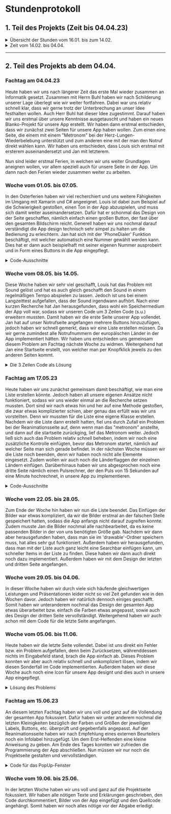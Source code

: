 # Stundenprotokoll

## 1. Teil des Projekts (Zeit bis 04.04.23)

<details>
    <summary>Übersicht der Stunden vom 16.01. bis zum 14.02.</summary>
    <table align=center>
    <tr>
            <td>
                <a href="#1">1. Stunde, 16/01/2023</a>
            </td>
            <td>
                <a href="#2">2. Stunde, 19/01/2023</a>
            </td>
            <td>
                <a href="#3">3. Stunde, 13/02/2023</a>
            </td>
            <td>
                <a href="#4">4. Stunde, 14/02/2023</a>
            </td>
    </tr><br>
    </table>


## Unterrichtsstunde am Montag, den 16.01.2023 <a name="1"></a>

Heute haben wir uns in der ersten Stunde damit beschäftigt, welches neue Projekt wir im zweiten Halbjahr in Angriff nehmen wollen. 
Wir haben uns im vorhinein schon ein wenig abgesprochen und sind uns ziemlich einig, dass wir eine App programmieren wollen. Diese App soll im finalen Release eine sogenannte First Aid App sein, die einem Ersthelfer an z.B. einer Unfallstelle unterstützen soll. Wir müssen uns nur noch entscheiden, mit welcher Umgebung und welcher Programmiersprache wir dieses Projekt umsetzen werden.
Zuerst einmal werden wir uns mit Xamarin Forms und C# auseinander setzen. Dies ist eine Möglichkeit Cross Platform Apps zu erstellen.

## Unterrichtsstunde am Donnerstag, den 19.01.2023 <a name="2"></a>

Heute haben wir uns in den letzen Minuten, die uns nach den Vorstellungen der anderen Projekte aus dem ersten Halbjahr übrig blieben, mit der Einrichtung von Visual Studio mit Xamarin Forms auseinander gesetzt.

## Unterrichtsstunde am Montag, den 13.02.2023 <a name="3"></a>

Heute haben wir uns nochmal nach der längeren Pause über unser Projekt verständigt und waren uns einig, dass wir bei der Idee einer FirstAid-App bleiben werden. Danach haben wir uns weiter mit dem Kennenlernen von XamarinForms beschäftigt. Dabei ging es vor allem um das Erkunden, wo man das Design und später den Code dahinter programmieren kann. Morgen wird Louis in der Doppelstunde unsere Idee mit Herrn Buhl absprechen und dann am Nachmittag, bzw. für Louis auch schon anteilig am Vormittag, werden wir uns wieder zusammensetzen, um alle Ideen zu sammeln, was genau wir in der App implementieren wollen.

## Unterrichtsstunde am Dienstag, den 14.02.2023 <a name="4"></a>

Heute hat Louis unsere Idee in der Doppelstunde mit Herrn Buhl besprochen und dieser hat sein Go gegeben, sodass wir uns nun voll auf die Umsetzung dieses Projektes fokussieren werden. Weitergehend hat Louis schon mal Ideen gesammelt, und sich damit beschäftigt mit welcher Software man sich einen detaillierten Plan von der App machen kann.

</details>

<details>
<summary>Zeit vom 14.02. bis 04.04.</summary>

In dieser Zeit hat leider keine gemeinsame und auch keine regelmäßige Arbeit an dem Projekt stattgefunden.

Louis hat zwar anhand eines Tutorials einen Taschenrechner programmiert, um sich so erste Programmiertechniken von Xamarin Forms und C# anzueignen. Jan hat auch immer mal wieder im Internet Tutorials geguckt, um sich erstmal mit C# vertraut zu machen.
</details>    

-----------------------------------------------------------------------------------------------------------------------------------------------------------------------------------

## 2. Teil des Projekts ab dem 04.04.<br>

### Fachtag am 04.04.23

Heute haben wir uns nach längerer Zeit das erste Mal wieder zusammen an Informatik gesetzt. Zusammen mit Herrn Buhl haben wir nach Schilderung unserer Lage überlegt wie wir weiter fortfahren. Dabei war uns relativ schnell klar, dass wir gerne trotz der Unterbrechung an unser Idee festhalten wollen. Auch Herr Buhl hat dieser Idee zugestimmt. Darauf haben wir uns erstmal über unsere Kenntnisse ausgetauscht und haben ein neues Blanko-Projekt für unsere App erstellt. Wir haben dann erstmal entschieden, dass wir zunächst zwei Seiten für unsere App haben wollen. Zum einen eine Seite, die einem mit einem "Metronom" bei der Herz-Lungen-Wiederbelebung unterstützt und zum anderen eine mit der man den Notruf direkt wählen kann. 
Wir haben uns entschieden, dass Louis sich erstmal mit ersterem auseinandersetzt und Jan mit letzterem. 

Nun sind leider erstmal Ferien, in welchen wir uns weiter Grundlagen aneignen wollen, vor allem speziell auch für unsere Seite in der App. Um dann nach den Ferien wieder zusammen weiter zu arbeiten.

### Woche vom 01.05. bis 07.05.

In den Osterferien haben wir viel recherchiert und uns weitere Fähigkeiten im Umgang mit Xamarin und C# angeeignet. Louis ist dabei zum Beispiel auf die Schwierigkeit gestoßen, einen Ton in der App abzuspielen, und muss sich damit weiter auseinandersetzen. Dafür hat er schonmal das Design von der Seite geschaffen, nämlich einfach einen großen Button, der fast über den gesamten Bildschirm reicht. Generell haben wir uns nochmal darauf verständigt die App design technisch sehr simpel zu halten um die Bedienung zu erleichtern. Jan hat sich mit der 'PhoneDialer' Funktion beschäftigt, mit welcher automatisch eine Nummer gewählt werden kann. Dies hat er dann auch beispielhaft mit seiner eigenen Nummer ausprobeirt und in Form eines Buttons in die App eingepflegt.

<details>
<summary>Code-Ausschnitte</summary>
Code für das Design des Buttons auf der Reanimationsseite:

```
<Button Grid.Row="1"
        Grid.Column="0"
        WidthRequest="300"
        HeightRequest="450"
        Text="Start"
        FontSize="75"
        FontAttributes="Bold"
        TextColor="#FFFFFF"
        Margin="10"
        BackgroundColor="Green"
        x:Name="BtnMetro"
        Clicked="BtnMetro_Clicked"/>
```

Code für den PhoneDialer:

```
PhoneDialer.Open("112");
```
</details>

### Woche vom 08.05. bis 14.05.

Diese Woche haben wir sehr viel geschafft, Louis hat das Problem mit Sound gelöst und hat es auch gleich geschafft den Sound in einem regelmäßigen Tempo abspielen zu lassen. Jedoch ist uns bei einem Langzeittest aufgefallen, dass der Sound irgendwann aufhört. Nach einer kurzen Recherche hat Jan herausgefunden, dass wohl ein Speichermedium der App voll war, sodass wir unseren Code um 3 Zeilen Code (s.u.) erweitern mussten. Damit haben wir die erste Seite unserer App vollendet.
Jan hat auf unser Notrufseite angefangen mehrere Buttons hinzuzufügen, jedoch haben wir schnell gemerkt, dass wir eine Liste erstellen müssen. Da wir gerne zumindest alle Notrufnummern der europäischen Länder in der App implementiert hätten. Wir haben uns entschieden uns gemeinsam diesem Problem am Fachtag nächste Woche zu widmen. Weitergehend hat Jan eine Startseite erstellt, von welcher man per Knopfklick jeweils zu den anderen Seiten kommt.

<details>
<summary>Die 3 Zeilen Code als Lösung</summary>
```
_mediaPlayer.Completion += delegate {
    _mediaPlayer.Reset();
};
```
</details>

### Fachtag am 17.05.23

Heute haben wir uns zunächst gemeinsam damit beschäftigt, wie man eine Liste erstellen könnte. Jedoch haben all unsere eigenen Ansätze nicht funktioniert, sodass wir uns wieder einmal an die Recherche setzen mussten. Dort sind wir nach etwas hin und her auf eine Methode gestoßen, die zwar etwas komplizierter schien, aber genau das erfüllt was wir uns vorstellten. Denn wir mussten für die Liste eine eigene Klasse erstellen. Nachdem wir die Liste dann erstellt hatten, fiel uns durch Zufall ein Problem bei der Reanimationsseite auf, denn wenn man das "metronom" anstellte, und dann auf die startseite zurückging, lief das Metronom weiter. Jedoch ließ sich auch das Problem relativ schnell beheben, indem wir noch eine zusätzliche Kontrolle einfügten, bevor das Metronom startet, nämlich auf welcher Seite man sich gerade befindet. 
In der nächsten Woche müssen wir die Liste noch beenden, denn wir haben noch nicht alle Elemente eingesetzt. Zudem wollen wir auch noch die Länderflaggen der einzelnen Ländern einfügen. Darüberhinaus haben wir uns abgesprochen noch eine dritte Seite nämlich einen Pulsrechner, der den Puls von 15 Sekunden auf eine Minute hochrechnet, in unsere App zu implementieren.

<details>
<summary>Code-Ausschnitte</summary>
Design von der Liste ohne Elemente:

```
<ListView x:Name="NotrufList"
            HasUnevenRows="True"
            ItemTapped="NotrufList_ItemTapped"
            VerticalOptions="FillAndExpand"
            HorizontalOptions="FillAndExpand"
            IsVisible="True">
    <ListView.ItemTemplate>
        <DataTemplate>
            <ViewCell>
                <ViewCell.View>
                    <Grid BackgroundColor="#052A2F"
                        RowSpacing="0"
                        ColumnSpacing="10"
                        Padding="10">
                        <Grid.RowDefinitions>
                            <RowDefinition Height="Auto"/>
                            <RowDefinition Height="Auto"/>
                        </Grid.RowDefinitions>
                        <Grid.ColumnDefinitions>
                            <ColumnDefinition Width="Auto"/>
                            <ColumnDefinition Width="Auto"/>
                        </Grid.ColumnDefinitions>
                    </Grid>
                </ViewCell.View>
            </ViewCell>
        </DataTemplate>
    </ListView.ItemTemplate>
</ListView>
```

Behebung des Metronom-Problems:
```
Page currentPage = Application.Current.MainPage.Navigation.NavigationStack.LastOrDefault();
if (currentPage is MainPage)
{
    return false;
}
```

</details>

### Woche vom 22.05. bis 28.05.

Zum Ende der Woche hin haben wir nun die Liste beendet. Das Einfügen der Bilder war etwas kompliziert, da wir die Bilder erstmal an der falschen Stelle gespeichert hatten, sodass die App anfangs nicht darauf zugreifen konnte. Zudem musste Jan die Bilder nochmal alle nachbearbeitet, da es keine passenden Bilder in der von uns benötigten Größe gab. Nachdem wir dann aber herausgefunden haben, dass man sie im 'drawable'-Ordner speichern muss, hat alles sehr gut funktioniert. Außerdem haben wir herausgefunden, dass man mit der Liste auch ganz leicht eine Searchbar einfügen kann, um schneller Items in der Liste zu finden. Diese haben wir dann auch direkt noch dazu implementiert. Außerdem haben wir mit dem Design der letzten und dritten Seite angefangen.

### Woche vom 29.05. bis 04.06.

In dieser Woche haben wir durch viele sich häufende gleichwertigen Leistungen und Präsentationen leider nicht so viel Zeit gefunden wie in den Wochen davor. Jedoch haben wir natürlich dennoch einiges geschafft. Somit haben wir unteranderem nochmal das Design der gesamten App etwas überarbeitet bzw. einfach die Farben etwas angepasst, sowie auch des Design der dritten Seite vervollständigt. Weitergehend haben wir auch schon mit dem Code für die letzte Seite angefangen.

### Woche vom 05.06. bis 11.06.

Heute haben wir die letzte Seite vollendet. Dabei ist uns direkt ein Fehler bzw. ein Problem aufgefallen, denn beim Zurücksetzen, währenddessen nichts im Eingabefeld stand, brach die App einfach ab. Dieses Problem konnten wir aber auch relativ schnell und unkompliziert lösen, indem wir diesen Sonderfall im Code implementierten. Außerdem haben wir diese Woche auch noch eine Icon für unsere App designt und dies auch in unsere App eingepflegt.

<details>
<summary>Lösung des Problems</summary>

```
if (input == "")
{
    lbl.Text = "";
    return;
}
```

</details>

### Fachtag am 15.06.23

An diesem letzten Fachtag haben wir uns voll und ganz auf die Vollendung der gesamten App fokussiert. Dafür haben wir unter anderem nochmal die letzten Kleinigkeiten bezüglich der Farben und Größen der jeweiligen Labels, Buttons, etc. überprüft und gegebenfalls angepasst. Auf der Reanimationsseite haben wir nach Empfehlung eines externen Beurteilers noch ein Infolabel hinzugefügt. Um dem Erst-Helfenden eine kleine Anweisung zu geben. Am Ende des Tages konnten wir zufrieden die Programmierung der App abschließen. Nun müssen wir nur noch die Projektseite gestalten und vervollständigen.

<details>
<summary>Code für das PopUp-Fenster</summary>

```
async void AlertBtn_Clicked(object sender, EventArgs e)
{
    await DisplayAlert("Definition", "HLW = Herz-Lungen-Wiederbelebung", "OK");
}
```

</details>

### Woche vom 19.06. bis 25.06.

In der letzten Woche haben wir uns voll und ganz auf die Projektseite fokussiert. Wir haben alle nötigen Texte und Erklärungen geschrieben, den Code durchkommentiert, Bilder von der App eingefügt und den Quellcode angehängt. Somit haben wir noch alles nötige vor der Abgabe erledigt.

